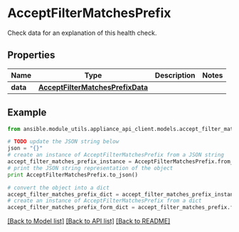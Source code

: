 # AcceptFilterMatchesPrefix

Check data for an explanation of this health check. 

## Properties

Name | Type | Description | Notes
------------ | ------------- | ------------- | -------------
**data** | [**AcceptFilterMatchesPrefixData**](AcceptFilterMatchesPrefixData.md) |  | 

## Example

```python
from ansible.module_utils.appliance_api_client.models.accept_filter_matches_prefix import AcceptFilterMatchesPrefix

# TODO update the JSON string below
json = "{}"
# create an instance of AcceptFilterMatchesPrefix from a JSON string
accept_filter_matches_prefix_instance = AcceptFilterMatchesPrefix.from_json(json)
# print the JSON string representation of the object
print AcceptFilterMatchesPrefix.to_json()

# convert the object into a dict
accept_filter_matches_prefix_dict = accept_filter_matches_prefix_instance.to_dict()
# create an instance of AcceptFilterMatchesPrefix from a dict
accept_filter_matches_prefix_form_dict = accept_filter_matches_prefix.from_dict(accept_filter_matches_prefix_dict)
```
[[Back to Model list]](../README.md#documentation-for-models) [[Back to API list]](../README.md#documentation-for-api-endpoints) [[Back to README]](../README.md)



